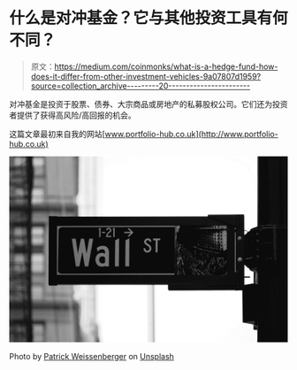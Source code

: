 # 什么是对冲基金？它与其他投资工具有何不同？

> 原文：<https://medium.com/coinmonks/what-is-a-hedge-fund-how-does-it-differ-from-other-investment-vehicles-9a07807d1959?source=collection_archive---------20----------------------->

对冲基金是投资于股票、债券、大宗商品或房地产的私募股权公司。它们还为投资者提供了获得高风险/高回报的机会。

这篇文章最初来自我的网站[www.portfolio-hub.co.uk](http://www.portfolio-hub.co.uk)

![](img/95d59fa1e42a7c768220c4c50d1d064f.png)

Photo by [Patrick Weissenberger](https://unsplash.com/@ricktap?utm_source=medium&utm_medium=referral) on [Unsplash](https://unsplash.com?utm_source=medium&utm_medium=referral)